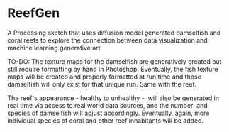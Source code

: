 # ReefGen
A Processing sketch that uses diffusion model generated damselfish and coral reefs to explore the connection between data visualization and machine learning generative art.

TO-DO: The texture maps for the damselfish are generatively created but still require formatting by hand in Photoshop. Eventually, the fish texture maps will be created and properly formatted at run time and those damselfish will only exist for that unique run. Same with the reef. 

The reef's appearance - healthy to unhealthy -  will also be generated in real time via access to real world data sources, and the number  and species of damselfish will adjust accordingly. Eventually, again, more individual species of coral and other reef inhabitants will be added.
